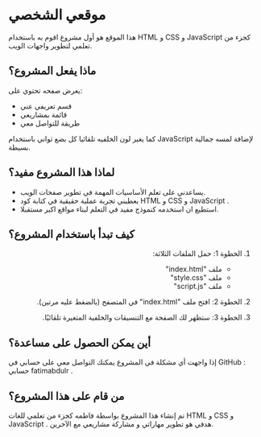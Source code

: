 # موقعي الشخصي
هذا الموقع هو أول مشروع اقوم به باستخدام HTML و CSS و JavaScript كجزء من تعلمي لتطوير واجهات الويب.

## ماذا يفعل المشروع؟
يعرض صفحه تحتوي على:
- قسم تعريفي عني
- قائمة بمشاريعي
- طريقة للتواصل معي
  
كما يغير لون الخلفيه تلقائيا كل بضع ثواني باستخدام JavaScript لإضافة لمسه جمالية بسيطة.

## لماذا هذا المشروع مفيد؟
- يساعدني على تعلم الأساسيات المهمة في تطوير صفحات الويب.
- يعطيني تجربة عملية حقيقية في كتابة كود HTML و CSS و JavaScript .
- استطيع ان استخدمه كنموذج مفيد في التعلم لبناء مواقع اكبر مستقبلا.

## كيف تبدأ باستخدام المشروع؟

<div dir="rtl">

1. الخطوة 1: حمل الملفات الثلاثة:
   - ملف "index.html"
   - ملف "style.css"
   - ملف "script.js"

2. الخطوة 2: افتح ملف "index.html" في المتصفح (بالضغط عليه مرتين).

3. الخطوة 3: ستظهر لك الصفحة مع التنسيقات والخلفية المتغيرة تلقائيًا.

</div>

## أين يمكن الحصول على مساعدة؟
إذا واجهت أي مشكلة في المشروع يمكنك التواصل معي على حسابي في GitHub :
حسابي fatimabdulr .

## من قام على هذا المشروع؟
تم إنشاء هذا المشروع بواسطة فاطمه كجزء من تعلمي للغات HTML و CSS و JavaScript . 
هدفي هو تطوير مهاراتي و مشاركة مشاريعي مع الآخرين.
